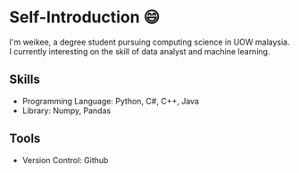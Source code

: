# Self-Introduction 😄

I'm weikee, a degree student pursuing computing science in UOW malaysia.
I currently interesting on the skill of data analyst and machine learning.

## Skills

- Programming Language: Python, C#, C++, Java
- Library: Numpy, Pandas

## Tools

- Version Control: Github
